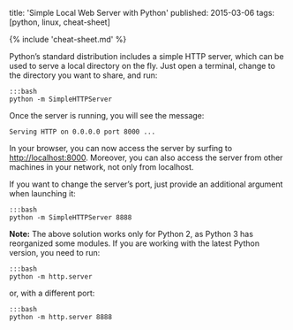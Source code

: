 title: 'Simple Local Web Server with Python'
published: 2015-03-06
tags: [python, linux, cheat-sheet]

{% include 'cheat-sheet.md' %}

Python’s standard distribution includes a simple HTTP server, which can be
used to serve a local directory on the fly.  Just open a terminal, change to
the directory you want to share, and run:

    :::bash
    python -m SimpleHTTPServer

Once the server is running, you will see the message:

    Serving HTTP on 0.0.0.0 port 8000 ...

In your browser, you can now access the server by surfing to
[http://localhost:8000](http://localhost:8000).  Moreover, you can also access
the server from other machines in your network, not only from localhost.

If you want to change the server’s port, just provide an additional argument
when launching it:

    :::bash
    python -m SimpleHTTPServer 8888

**Note:** The above solution works only for Python 2, as Python 3 has
reorganized some modules.  If you are working with the latest Python version,
you need to run:

    :::bash
    python -m http.server

or, with a different port:

    :::bash
    python -m http.server 8888
